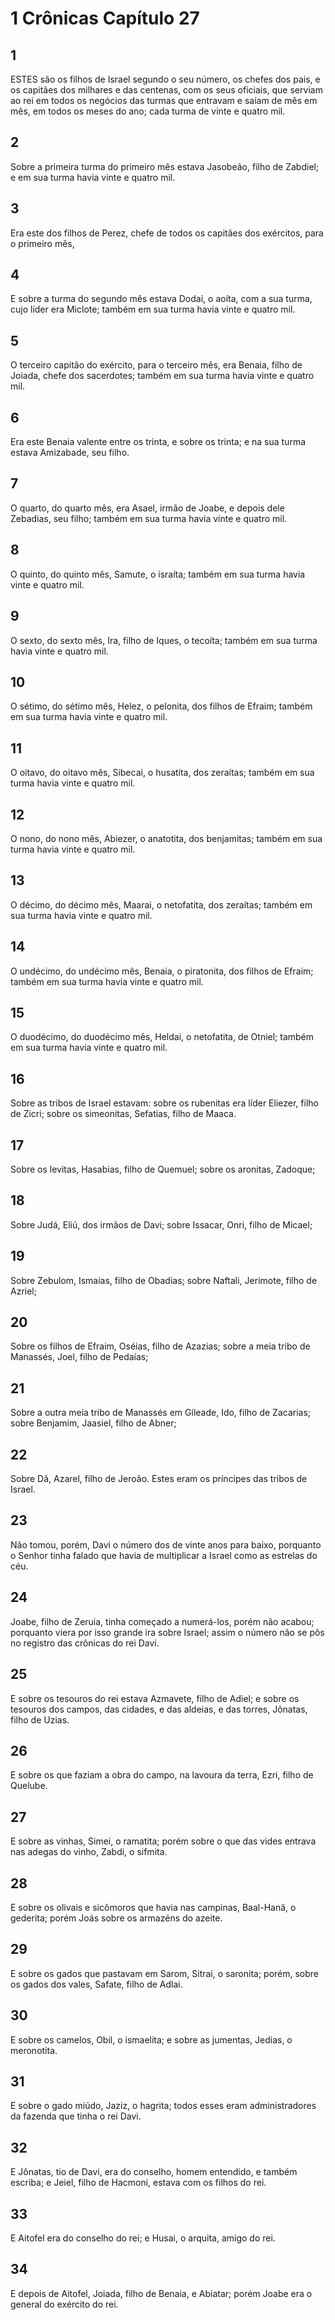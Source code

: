 # 1 Crônicas Capítulo 27

## 1
ESTES são os filhos de Israel segundo o seu número, os chefes dos pais, e os capitães dos milhares e das centenas, com os seus oficiais, que serviam ao rei em todos os negócios das turmas que entravam e saíam de mês em mês, em todos os meses do ano; cada turma de vinte e quatro mil.

## 2
Sobre a primeira turma do primeiro mês estava Jasobeão, filho de Zabdiel; e em sua turma havia vinte e quatro mil.

## 3
Era este dos filhos de Perez, chefe de todos os capitães dos exércitos, para o primeiro mês,

## 4
E sobre a turma do segundo mês estava Dodai, o aoíta, com a sua turma, cujo líder era Miclote; também em sua turma havia vinte e quatro mil.

## 5
O terceiro capitão do exército, para o terceiro mês, era Benaia, filho de Joiada, chefe dos sacerdotes; também em sua turma havia vinte e quatro mil.

## 6
Era este Benaia valente entre os trinta, e sobre os trinta; e na sua turma estava Amizabade, seu filho.

## 7
O quarto, do quarto mês, era Asael, irmão de Joabe, e depois dele Zebadias, seu filho; também em sua turma havia vinte e quatro mil.

## 8
O quinto, do quinto mês, Samute, o israíta; também em sua turma havia vinte e quatro mil.

## 9
O sexto, do sexto mês, Ira, filho de Iques, o tecoíta; também em sua turma havia vinte e quatro mil.

## 10
O sétimo, do sétimo mês, Helez, o pelonita, dos filhos de Efraim; também em sua turma havia vinte e quatro mil.

## 11
O oitavo, do oitavo mês, Sibecai, o husatita, dos zeraítas; também em sua turma havia vinte e quatro mil.

## 12
O nono, do nono mês, Abiezer, o anatotita, dos benjamitas; também em sua turma havia vinte e quatro mil.

## 13
O décimo, do décimo mês, Maarai, o netofatita, dos zeraítas; também em sua turma havia vinte e quatro mil.

## 14
O undécimo, do undécimo mês, Benaia, o piratonita, dos filhos de Efraim; também em sua turma havia vinte e quatro mil.

## 15
O duodécimo, do duodécimo mês, Heldai, o netofatita, de Otniel; também em sua turma havia vinte e quatro mil.

## 16
Sobre as tribos de Israel estavam: sobre os rubenitas era líder Eliezer, filho de Zicri; sobre os simeonitas, Sefatias, filho de Maaca.

## 17
Sobre os levitas, Hasabias, filho de Quemuel; sobre os aronitas, Zadoque;

## 18
Sobre Judá, Eliú, dos irmãos de Davi; sobre Issacar, Onri, filho de Micael;

## 19
Sobre Zebulom, Ismaías, filho de Obadias; sobre Naftali, Jerimote, filho de Azriel;

## 20
Sobre os filhos de Efraim, Oséias, filho de Azazias; sobre a meia tribo de Manassés, Joel, filho de Pedaías;

## 21
Sobre a outra meia tribo de Manassés em Gileade, Ido, filho de Zacarias; sobre Benjamim, Jaasiel, filho de Abner;

## 22
Sobre Dã, Azarel, filho de Jeroão. Estes eram os príncipes das tribos de Israel.

## 23
Não tomou, porém, Davi o número dos de vinte anos para baixo, porquanto o Senhor tinha falado que havia de multiplicar a Israel como as estrelas do céu.

## 24
Joabe, filho de Zeruia, tinha começado a numerá-los, porém não acabou; porquanto viera por isso grande ira sobre Israel; assim o número não se pôs no registro das crônicas do rei Davi.

## 25
E sobre os tesouros do rei estava Azmavete, filho de Adiel; e sobre os tesouros dos campos, das cidades, e das aldeias, e das torres, Jônatas, filho de Uzias.

## 26
E sobre os que faziam a obra do campo, na lavoura da terra, Ezri, filho de Quelube.

## 27
E sobre as vinhas, Simei, o ramatita; porém sobre o que das vides entrava nas adegas do vinho, Zabdi, o sifmita.

## 28
E sobre os olivais e sicômoros que havia nas campinas, Baal-Hanã, o gederita; porém Joás sobre os armazéns do azeite.

## 29
E sobre os gados que pastavam em Sarom, Sitrai, o saronita; porém, sobre os gados dos vales, Safate, filho de Adlai.

## 30
E sobre os camelos, Obil, o ismaelita; e sobre as jumentas, Jedias, o meronotita.

## 31
E sobre o gado miúdo, Jaziz, o hagrita; todos esses eram administradores da fazenda que tinha o rei Davi.

## 32
E Jônatas, tio de Davi, era do conselho, homem entendido, e também escriba; e Jeiel, filho de Hacmoni, estava com os filhos do rei.

## 33
E Aitofel era do conselho do rei; e Husai, o arquita, amigo do rei.

## 34
E depois de Aitofel, Joiada, filho de Benaia, e Abiatar; porém Joabe era o general do exército do rei.

